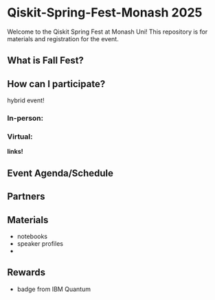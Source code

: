 # Qiskit-Spring-Fest-Monash 2025
Welcome to the Qiskit Spring Fest at Monash Uni! This repository is for materials and registration for the event.

## What is Fall Fest?


## How can I participate?
hybrid event!
### In-person: 
### Virtual: 
**links!**

## Event Agenda/Schedule






## Partners


## Materials
- notebooks
- speaker profiles
- 

## Rewards
- badge from IBM Quantum


